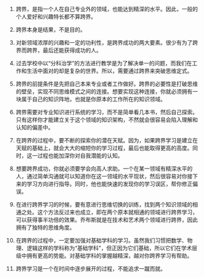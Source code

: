 1. 跨界，是指一个人在自己专业外的领域，也能达到精深的水平。因此，一般的个人爱好和兴趣特长都不算跨界。

2. 跨界本身是结果，不是目的。

3. 对新领域浓厚的兴趣和一定的功利性，是跨界成功的两大要素。很少有为了跨界而跨界，最后还能获得成功的人。


4. 过去学校中以“分科治学”的方法进行教学是为了解决单一的问题，而我们在工作和生活中面对的却是复杂的世界。所以，需要通过跨界来突破思维定式。


5. 跨界的前提条件是先把自己本来专业或者工作做好。跨界的必要性是打破思维的壁垒，实现不同思维模式之间的连接。想要实现这种连接，你就必须拥有一块属于自己的知识阵地，也就是你原本的工作所在的知识领域。


6. 跨界需要对专业知识进行系统的学习，而不是简单看几本书，然后自己探索。只有这样你才能建立关于这个领域的知识架构，不然就会很容易会陷入理解和认知的偏差中。


7. 在跨界的过程中，要不断的探索你的潜在天赋。因为，如果跨界学习是建立在天赋的基础上，就会大大的缩短你的学习过程，最后也能取得更高的高度。同时，这一过程也能加深你对自我潜能的认知。


8. 想要跨界成功，你就必须要学会向高人求助。一个在某一领域有精深水平的人，通过简单沟通就可以知道你在这一领域的水平现状，然后很容易对你接下来的学习方向进行指导。同时，他也能快速的发现你的学习误区，帮你修正偏误。


9. 在进行跨界学习的时候，要有意进行思维切换的训练，找到两个知识领域的相通之处。这个方法反过来也成立，即在两个原本就相通的领域进行跨界学习，可以获得事半功倍的效果。乔布斯就是在技术和艺术两个领域进行跨界，因此拥有了独特的思维角度。


10. 在跨界的过程中，一定要加强对基础学科的学习。虽然我们习惯把数学、物理、逻辑这样的学科称为“基础学科”，但正因为它们基础，所以它们在学术层级中拥有更高的势能。对基础学科的掌握越精深，越对你跨界学习有帮助。


11. 跨界学习是一个在时间中逐步展开的过程，不能追求一蹴而就。